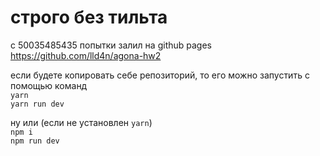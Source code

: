 # строго без тильта

с 50035485435 попытки залил на github pages
https://github.com/lld4n/agona-hw2

если будете копировать себе репозиторий, то его можно запустить с помощью команд  
`yarn`  
`yarn run dev`

ну или (если не установлен `yarn`)  
`npm i`  
`npm run dev`
